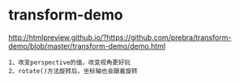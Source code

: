 # transform-demo
http://htmlpreview.github.io/?https://github.com/prebra/transform-demo/blob/master/transform-demo/demo.html
   
    1、改变perspective的值，改变视角更好玩
    2、rotate()方法旋转后，坐标轴也会跟着旋转

